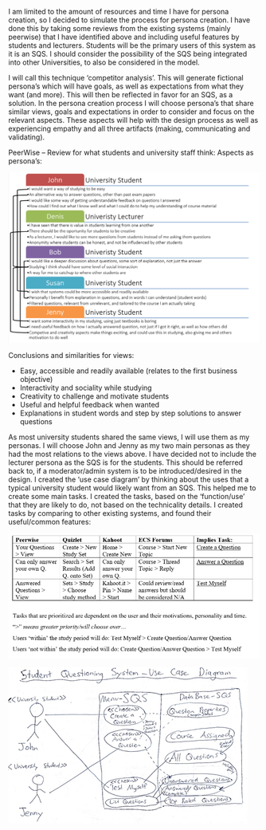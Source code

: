 I am limited to the amount of resources and time I have for persona creation, so I decided to simulate the process for persona creation. I have done this by taking some reviews from the existing systems (mainly peerwise) that I have identified above and including useful features by students and lecturers. Students will be the primary users of this system as it is an SQS. I should consider the possibility of the SQS being integrated into other Universities, to also be considered in the model.

I will call this technique ‘competitor analysis’.
This will generate fictional persona’s which will have goals, as well as expectations from what they want (and more). This will then be reflected in favor for an SQS, as a solution.
In the persona creation process I will choose persona’s that share similar views, goals and expectations in order to consider and focus on the relevant aspects. These aspects will help with the design process as well as experiencing empathy and all three artifacts (making, communicating and validating).

PeerWise – Review for what students and university staff think: Aspects as persona’s:

![image](uploads/115f3f5b1ed7b3e5c17b5b6079918090/image.png)

Conclusions and similarities for views:
* Easy, accessible and readily available (relates to the first business objective)
* Interactivity and sociality while studying
* Creativity to challenge and motivate students
* Useful and helpful feedback when wanted 
* Explanations in student words and step by step solutions to answer questions

As most university students shared the same views, I will use them as my personas. I will choose John and Jenny as my two main personas as they had the most relations to the views above. I have decided not to include the lecturer persona as the SQS is for the students. This should be referred back to, if a moderator/admin system is to be introduced/desired in the design.
I created the ‘use case diagram’ by thinking about the uses that a typical university student would likely want from an SQS. This helped me to create some main tasks. I created the tasks, based on the ‘function/use’ that they are likely to do, not based on the technicality details. 
I created tasks by comparing to other existing systems, and found their useful/common features:

![image](uploads/0067fe6d8ce3ec23c8ce84e182d8be51/image.png)

![image](uploads/9f49dc33ac284a5fb968ec242d258444/image.png)
